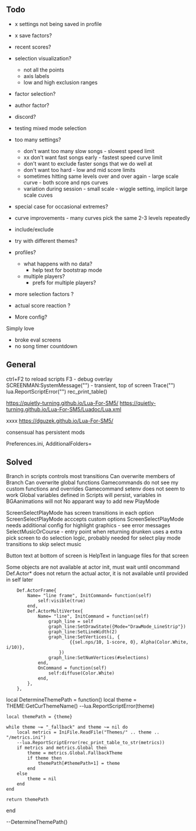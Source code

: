 ## Todo

- x settings not being saved in profile
- x save factors?
- recent scores?
- selection visualization?
  - not all the points
  - axis labels
  - low and high exclusion ranges
- factor selection?
- author factor?
- discord?

- testing mixed mode selection
- too many settings?
  - don't want too many slow songs - slowest speed limit
  - xx don't want fast songs early - fastest speed curve limit
  - don't want to exclude faster songs that we do well at
  - don't want too hard - low and mid score limits
  - sometimes hitting same levels over and over again - large scale curve - both score and nps curves
  - variation during session - small scale - wiggle setting, implicit large scale cuves
- special case for occasional extremes?
- curve improvements - many curves pick the same 2-3 levels repeatedly

- include/exclude
- try with different themes?
- profiles?
  - what happens with no data?
    - help text for bootstrap mode
  - multiple players?
    - prefs for multiple players?
- more selection factors ?
- actual score reaction ?
- More config?

Simply love
- broke eval screens
- no song timer countdown

## General

ctrl+F2 to reload scripts
F3 - debug overlay
SCREENMAN:SystemMessage("") - transient, top of screen
Trace("")
lua.ReportScriptError("")
rec_print_table()

https://quietly-turning.github.io/Lua-For-SM5/
https://quietly-turning.github.io/Lua-For-SM5/Luadoc/Lua.xml

xxxx https://dguzek.github.io/Lua-For-SM5/


consensual has persistent mods


Preferences.ini, AdditionalFolders=

## Solved

Branch in scripts controls most transitions
Can overwrite members of Branch
Can overwrite global functions
Gamecommands do not see my custom functions and overrides
Gamecommand setenv does not seem to work
Global variables defined in Scripts will persist, variables in BGAanimations will not
No apparant way to add new PlayMode

ScreenSelectPlayMode has screen transitions in each option
ScreenSelectPlayMode acccepts custom options
ScreenSelectPlayMode needs additional config for highlight graphics - see error messages
SelectMusicOrCourse - entry point when returning
drunken uses a extra pick screen to do selection logic, probably needed for select play mode transitions to skip select music

Button text at bottom of screen is HelpText in language files for that screen

Some objects are not available at actor init, must wait until oncommand
Def.Actor\* does not return the actual actor, it is not available until provided in self later






		Def.ActorFrame{
			Name= "line frame", InitCommand= function(self)
				self:visible(true)
			end,
			Def.ActorMultiVertex{
				Name= "line", InitCommand = function(self)
					graph_line = self
					graph_line:SetDrawState({Mode="DrawMode_LineStrip"})
					graph_line:SetLineWidth(2)
					graph_line:SetVertices(i, {
							{{sel.nps/10, 1-score, 0}, Alpha(Color.White, i/10)},
						})
					graph_line:SetNumVertices(#selections)
				end,
				OnCommand = function(self)
					self:diffuse(Color.White)
				end,
			},
		},




local DetermineThemePath = function()
	local theme = THEME:GetCurThemeName()
	--lua.ReportScriptError(theme)

	local themePath = {theme}

	while theme ~= "_fallback" and theme ~= nil do
		local metrics = IniFile.ReadFile("Themes/" .. theme .. "/metrics.ini")
		--lua.ReportScriptError(rec_print_table_to_str(metrics))
		if metrics and metrics.Global then
			theme = metrics.Global.FallbackTheme
			if theme then
				themePath[#themePath+1] = theme
			end
		else
			theme = nil
		end
	end

	return themePath
end

--DetermineThemePath()

